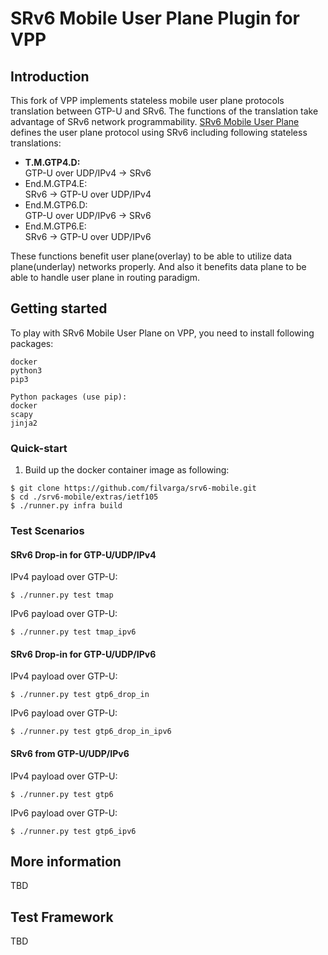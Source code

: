SRv6 Mobile User Plane Plugin for VPP
========================

## Introduction

This fork of VPP implements stateless mobile user plane protocols translation between GTP-U and SRv6.
The functions of the translation take advantage of SRv6 network programmability. 
[SRv6 Mobile User Plane](https://tools.ietf.org/html/draft-ietf-dmm-srv6-mobile-uplane-05) defines the user plane protocol using SRv6
including following stateless translations:

- **T.M.GTP4.D:**  
   GTP-U over UDP/IPv4 -> SRv6
- End.M.GTP4.E:  
   SRv6 -> GTP-U over UDP/IPv4
- End.M.GTP6.D:   
   GTP-U over UDP/IPv6 -> SRv6
- End.M.GTP6.E:  
   SRv6 -> GTP-U over UDP/IPv6

These functions benefit user plane(overlay) to be able to utilize data plane(underlay) networks properly. And also it benefits
data plane to be able to handle user plane in routing paradigm.

## Getting started
To play with SRv6 Mobile User Plane on VPP, you need to install following packages:

	docker
	python3
	pip3

	Python packages (use pip):
	docker
	scapy
	jinja2


### Quick-start

1. Build up the docker container image as following:

```
$ git clone https://github.com/filvarga/srv6-mobile.git
$ cd ./srv6-mobile/extras/ietf105
$ ./runner.py infra build

```

### Test Scenarios
#### SRv6 Drop-in for GTP-U/UDP/IPv4

IPv4 payload over GTP-U:

```
$ ./runner.py test tmap
```

IPv6 payload over GTP-U:

```
$ ./runner.py test tmap_ipv6
```

#### SRv6 Drop-in for GTP-U/UDP/IPv6

IPv4 payload over GTP-U:

```
$ ./runner.py test gtp6_drop_in
```

IPv6 payload over GTP-U:

```
$ ./runner.py test gtp6_drop_in_ipv6
```


#### SRv6 from GTP-U/UDP/IPv6

IPv4 payload over GTP-U:

```
$ ./runner.py test gtp6
```

IPv6 payload over GTP-U:
```
$ ./runner.py test gtp6_ipv6
```

## More information
TBD

## Test Framework
TBD
